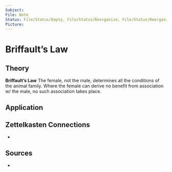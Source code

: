 ```yaml
---
Subject: 
File: Note
Status: File/Status/Empty, File/Status/Reorganize, File/Status/Reorganize, File/Status/Recategorize, File/Status/Summarize, File/Status/Structuralize
Picture: 
---
```


# Briffault’s Law

## Theory

**Briffault’s Law** The female, not the male, determines all the conditions of the animal family. Where the female can derive no benefit from association w/ the male, no such association takes place.



## Application


## Zettelkasten Connections
- 

## Sources
- 






